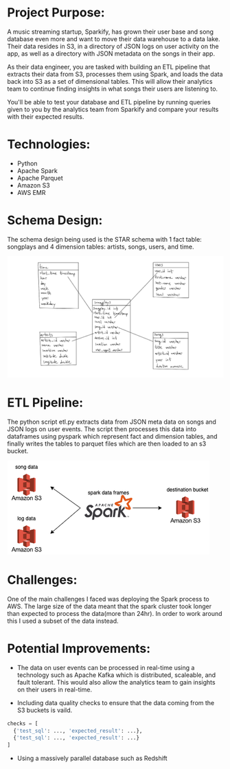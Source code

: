 # Project Purpose:
A music streaming startup, Sparkify, has grown their user base and song database even more and want to move their data warehouse to a data lake. Their data resides in S3, in a directory of JSON logs on user activity on the app, as well as a directory with JSON metadata on the songs in their app.

As their data engineer, you are tasked with building an ETL pipeline that extracts their data from S3, processes them using Spark, and loads the data back into S3 as a set of dimensional tables. This will allow their analytics team to continue finding insights in what songs their users are listening to.

You'll be able to test your database and ETL pipeline by running queries given to you by the analytics team from Sparkify and compare your results with their expected results.

# Technologies:
- Python
- Apache Spark
- Apache Parquet
- Amazon S3
- AWS EMR

# Schema Design:
The schema design being used is the STAR schema with 1 fact table: songplays and 4 dimension tables: artists, songs, users, and time.

![Schema Image](./star.png "Schema Image")

# ETL Pipeline:
The python script etl.py extracts data from JSON meta data on songs and JSON logs on user events. The script then processes this data into dataframes using pyspark which represent fact and dimension tables, and finally writes the tables to parquet files which are then loaded to an s3 bucket.

![ETL Image](./etl-graph.png "ETL Image")

# Challenges:
One of the main challenges I faced was deploying the Spark process to AWS. The large size of the data meant that the spark cluster took longer than expected to process the data(more than 24hr). In order to work around this I used a subset of the data instead.

# Potential Improvements:
 - The data on user events can be processed in real-time using a technology such as Apache Kafka which is distributed, scaleable, and fault tolerant. This would also allow the analytics team to gain insights on their users in real-time.

 - Including data quality checks to ensure that the data coming from the S3 buckets is vaild.
```python
checks = [
  {'test_sql': ..., 'expected_result': ...},
  {'test_sql': ..., 'expected_result': ...}
]
```
 - Using a massively parallel database such as Redshift
